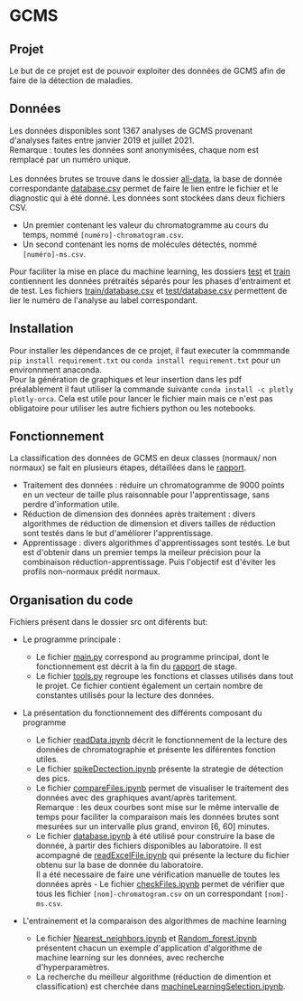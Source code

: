 # GCMS

## Projet
Le but de ce projet est de pouvoir exploiter des données de GCMS afin de faire de la détection de maladies.

## Données
Les données disponibles sont 1367 analyses de GCMS provenant d'analyses faites entre janvier 2019 et juillet 2021. <br>
Remarque : toutes les données sont anonymisées, chaque nom est remplacé par un numéro unique. <br>
<br>
Les données brutes se trouve dans le dossier [all-data](data/all-data), la base de donnée correspondante [database.csv](data/all-data/database.csv) permet de faire le lien entre le fichier et le diagnostic qui à été donné. 
Les données sont stockées dans deux fichiers CSV.
- Un premier contenant les valeur du chromatogramme au cours du temps, nommé `[numéro]-chromatogram.csv`.
- Un second contenant les noms de molécules détectés, nommé `[numéro]-ms.csv`.

Pour faciliter la mise en place du machine learning, les dossiers [test](data/test) et [train](data/train) contiennent les données prétraités séparés pour les phases d'entraiment et de test. Les fichiers [train/database.csv](data/train/database.csv) et [test/database.csv](data/test/database.csv) permettent de lier le numéro de l'analyse au label correspondant.

## Installation

Pour installer les dépendances de ce projet, il faut executer la commmande `pip install requirement.txt` ou `conda install requirement.txt` pour un environnment anaconda. <br>
Pour la génération de graphiques et leur insertion dans les pdf préalablement il faut utiliser la commande suivante `conda install -c plotly plotly-orca`. Cela est utile pour lancer le fichier main mais ce n'est pas obligatoire pour utiliser les autre fichiers python ou les notebooks.

## Fonctionnement

La classification des données de GCMS en deux classes (normaux/ non normaux) se fait en plusieurs étapes, détaillées dans le [rapport](report/rapport_de_stage_levarlet).
- Traitement des données : réduire un chromatogramme de 9000 points en un vecteur de taille plus raisonnable pour l'apprentissage, sans perdre d'information utile.
- Réduction de dimension des données après traitement : divers algorithmes de réduction de dimension et divers tailles de réduction sont testés dans le but d'améliorer l'apprentissage.
- Apprentissage : divers algorithmes d'apprentissages sont testés. Le but est d'obtenir dans un premier temps la meileur précision pour la combinaison réduction-apprentissage. Puis l'objectif est d'éviter les profils non-normaux prédit normaux.

## Organisation du code

Fichiers présent dans le dossier src ont diférents but:

- Le programme principale : 
    - Le fichier [main.py](src/main.py) correspond au programme principal, dont le fonctionnement est décrit à la fin du [rapport](report/rapport_de_stage_levarlet.pdf) de stage.
    - Le fichier [tools.py](src/tools.py) regroupe les fonctions et classes utilisés dans tout le projet. Ce fichier contient également un certain nombre de constantes utilisés pour la lecture des données.

- La présentation du fonctionnement des différents composant du programme 
    - Le fichier [readData.ipynb](src/readData.ipynb) décrit le fonctionnement de la lecture des données de chromatographie et présente les diférentes fonction utiles. 
    - Le fichier [spikeDectection.ipynb](src\spikeDectection.ipynb) présente la strategie de détection des pics.
    - Le fichier [compareFiles.ipynb](src/compareFiles.ipynb) permet de visualiser le traitement des données avec des graphiques avant/après taritement.<br>
    Remarque : les deux courbes sont mise sur le même intervalle de temps pour faciliter la comparaison mais les données brutes sont mesurées sur un intervalle plus grand, environ [6, 60] minutes.
    - Le fichier [database.ipynb](src\database.ipynb) à été utilisé pour construire la base de donnée, à partir des fichiers disponibles au laboratoire. Il est acompagné de [readExcelFile.ipynb](src\readExcelFile.ipynb) qui présente la lecture du fichier obtenu sur la base de donnée du laboratoire.<br> Il a été necessaire de faire une vérification manuelle de toutes les données après - Le fichier [checkFiles.ipynb](src/checkFiles.ipynb) permet de vérifier que tous les fichier `[nom]-chromatogram.csv` on un correspondant `[nom]-ms.csv`.

- L'entrainement et la comparaison des algorithmes de machine learning
    - Le fichier [Nearest_neighbors.ipynb](src\Nearest_neighbors.ipynb) et [Random_forest.ipynb](src\Random_forest.ipynb) présentent chacun un exemple d'application d'algorithme de machine learning sur les données, avec recherche d'hyperparamètres.
    - La recherche du meilleur algorithme (réduction de dimention et classification) est cherchée dans [machineLearningSelection.ipynb](src\machineLearningSelection.ipynb).